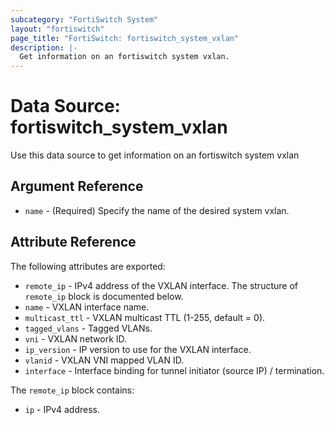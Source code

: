 ```yaml
---
subcategory: "FortiSwitch System"
layout: "fortiswitch"
page_title: "FortiSwitch: fortiswitch_system_vxlan"
description: |-
  Get information on an fortiswitch system vxlan.
---
```


# Data Source: fortiswitch_system_vxlan
Use this data source to get information on an fortiswitch system vxlan

## Argument Reference

* `name` - (Required) Specify the name of the desired system vxlan.

## Attribute Reference

The following attributes are exported:

* `remote_ip` - IPv4 address of the VXLAN interface. The structure of `remote_ip` block is documented below.
* `name` - VXLAN interface name.
* `multicast_ttl` - VXLAN multicast TTL (1-255, default = 0).
* `tagged_vlans` - Tagged VLANs.
* `vni` - VXLAN network ID.
* `ip_version` - IP version to use for the VXLAN interface.
* `vlanid` - VXLAN VNI mapped VLAN ID.
* `interface` - Interface binding for tunnel initiator (source IP) / termination.

The `remote_ip` block contains:

* `ip` - IPv4 address.

